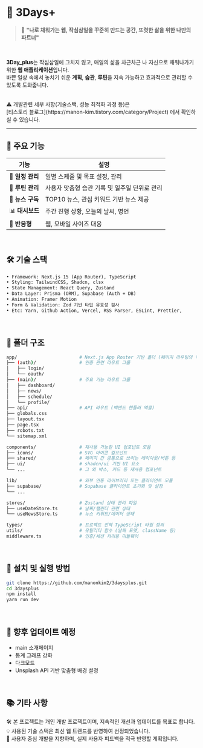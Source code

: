 # 🌱 3Days+

> 🧭 **"나로 채워가는 웹, 작심삼일을 꾸준히 만드는 공간, 또렷한 삶을 위한 나만의 파트너"**
<br>

**3Day_plus**는 작심삼일에 그치지 않고, 매일의 삶을 차근차근 나 자신으로 채워나가기 위한 **웹 애플리케이션**입니다.  
바쁜 일상 속에서 놓치기 쉬운 **계획**, **습관**, **루틴**을 지속 가능하고 효과적으로 관리할 수 있도록 도와줍니다.

<br>
⚠️ 개발관련 세부 사항(기술스택, 성능 최적화 과정 등)은 <br>
    [티스토리 블로그](https://manon-kim.tistory.com/category/Project) 에서 확인하실 수 있습니다.
<br>

---


## 🌟 주요 기능

| 기능 | 설명 |
|------|------|
| 📅 **일정 관리** | 일별 스케줄 및 목표 설정, 관리 |
| 🔄 **루틴 관리** | 사용자 맞춤형 습관 기록 및 일주일 단위로 관리 |
| 📰 **뉴스 구독** | TOP10 뉴스, 관심 키워드 기반 뉴스 제공 |
| 📊 **대시보드** | 주간 진행 상황, 오늘의 날씨, 명언 |
| 📱 **반응형** | 웹, 모바일 사이즈 대응 |
<br>

## 🛠️ 기술 스택

```txt
• Framework: Next.js 15 (App Router), TypeScript
• Styling: TailwindCSS, Shadcn, clsx
• State Management: React Query, Zustand
• Data Layer: Prisma (ORM), Supabase (Auth + DB)
• Animation: Framer Motion
• Form & Validation: Zod 기반 타입 유효성 검사
• Etc: Yarn, Github Action, Vercel, RSS Parser, ESLint, Prettier,  
```

<br>

## 📁 폴더 구조

```bash
app/                       # Next.js App Router 기반 폴더 (페이지 라우팅의 핵심)
├── (auth)/                # 인증 관련 라우트 그룹
│   ├── login/             
│   └── oauth/             
├── (main)/                # 주요 기능 라우트 그룹
│   ├── dashboard/         
│   ├── news/              
│   ├── schedule/          
│   └── profile/ 
├── api/                   # API 라우트 (백엔드 핸들러 역할)
├── globals.css            
├── layout.tsx             
├── page.tsx               
├── robots.txt             
└── sitemap.xml            

components/                # 재사용 가능한 UI 컴포넌트 모음
├── icons/                 # SVG 아이콘 컴포넌트
├── shared/                # 페이지 간 공통으로 쓰이는 레이아웃/버튼 등
├── ui/                    # shadcn/ui 기반 UI 요소
└── ...                    # 그 외 박스, 카드 등 재사용 컴포넌트

lib/                       # 외부 연동 라이브러리 또는 클라이언트 모듈
├── supabase/              # Supabase 클라이언트 초기화 및 설정
└── ...

stores/                    # Zustand 상태 관리 파일
├── useDateStore.ts        # 날짜/캘린더 관련 상태
└── useNewsStore.ts        # 뉴스 키워드/데이터 상태

types/                     # 프로젝트 전역 TypeScript 타입 정의
utils/                     # 유틸리티 함수 (날짜 포맷, className 등)
middleware.ts              # 인증/세션 처리용 미들웨어
```
<br>

## 📌 설치 및 실행 방법

```bash
git clone https://github.com/manonkim2/3daysplus.git
cd 3daysplus
npm install
yarn run dev
```

<br>

## 🚀 향후 업데이트 예정
+ main 소개페이지
+ 통계 그래프 강화
+ 다크모드
+ Unsplash API 기반 맞춤형 배경 설정

<br>

## 📚 기타 사항

🛠️ 본 프로젝트는 개인 개발 프로젝트이며, 지속적인 개선과 업데이트를 목표로 합니다.  
💡 사용된 기술 스택은 최신 웹 트렌드를 반영하여 선정되었습니다.  
🧡 사용자 중심 개발을 지향하며, 실제 사용자 피드백을 적극 반영할 계획입니다.  
<br>
